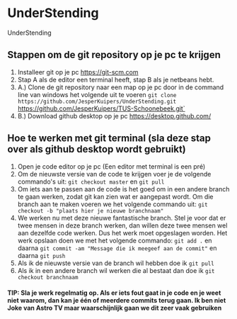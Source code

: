 # UnderStending
UnderStending

## Stappen om de git repository op je pc te krijgen
1. Installeer git op je pc https://git-scm.com
2. Stap A als de editor een terminal heeft, stap B als je netbeans hebt.
2. A.) Clone de git repository naar een map op je pc door in de command line van windows het volgende uit te voeren `git clone https://github.com/JesperKuipers/UnderStending.git`                 https://github.com/JesperKuipers/TUS-Schoonebeek.git`
2. B.) Download github desktop op je pc https://desktop.github.com/
  
  

## Hoe te werken met git terminal (sla deze stap over als github desktop wordt gebruikt)

1. Open je code editor op je pc (Een editor met terminal is een pré)
2. Om de nieuwste versie van de code te krijgen voer je de volgende commando's uit:
`git checkout master` en `git pull`
3. Om iets aan te passen aan de code is het goed om in een andere branch te gaan werken, zodat git kan zien wat er aangepast wordt. Om die branch aan te maken voeren we het volgende commando uit: 
`git checkout -b "plaats hier je nieuwe branchnaam"`
4. We werken nu met deze nieuwe fantastische branch. Stel je voor dat er twee mensen in deze branch werken, dan willen deze twee mensen wel aan dezelfde code werken. Dus het werk moet opgeslagen worden. Het werk opslaan doen we met het volgende commando:
`git add .` en daarna
`git commit -am "Message die ik meegeef aan de commit"` en daarna `git push`
5. Als ik de nieuwste versie van de branch wil hebben doe ik `git pull`
6. Als ik in een andere branch wil werken die al bestaat dan doe ik `git checkout branchnaam`


<h4>TIP: Sla je werk regelmatig op. Als er iets fout gaat in je code en je weet niet waarom, dan kan je één of meerdere commits terug gaan. Ik ben niet Joke van Astro TV maar waarschijnlijk gaan we dit zeer vaak gebruiken</h4>

